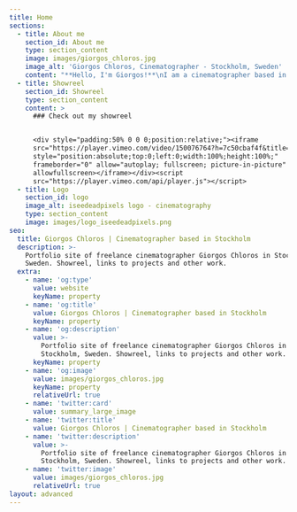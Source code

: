 ```yaml
---
title: Home
sections:
  - title: About me
    section_id: About me
    type: section_content
    image: images/giorgos_chloros.jpg
    image_alt: 'Giorgos Chloros, Cinematographer - Stockholm, Sweden'
    content: "**Hello, I'm Giorgos!**\nI am a cinematographer based in Stockholm. I'm originally from Greece and I\_have an educational background in Fine\nArts,\_with BFA and MFA studies in Greece, Italy and Sweden.\n\n**I live in a red house in the Swedish countryside** with my partner and our two sons. When I am not behind a camera or computer screen, chances are I’m somewhere in the forest picking mushrooms, chopping firewood or grilling sausages :)\n\nAs a cinematographer **I have an eye for naturally motivated lighting and inspired movement**.\_Having worked in documentaries, narrative, commercials, fashion, music and art projects, I am able to adapt and I am committed to exceeding the director’s vision with my photography.\n\nSince 2016 all my energy and creativity goes to [dietdoctor.com](http://dietdoctor.com) where **I work full time as a cinematographer and editor**, focusing mainly on **making great** [**cooking videos**](https://www.youtube.com/watch?v=8rP6zpdFxmI\\&list=PLPTndB1S1lEA8EJc3NWLCHnQF\\_4XiXsKV). You can check some of my earlier work [on Vimeo](https://vimeo.com/chloros).\n"
  - title: Showreel
    section_id: Showreel
    type: section_content
    content: >
      ### Check out my showreel


      <div style="padding:50% 0 0 0;position:relative;"><iframe
      src="https://player.vimeo.com/video/150076764?h=7c50cbaf4f&title=0&byline=0&portrait=0"
      style="position:absolute;top:0;left:0;width:100%;height:100%;"
      frameborder="0" allow="autoplay; fullscreen; picture-in-picture"
      allowfullscreen></iframe></div><script
      src="https://player.vimeo.com/api/player.js"></script>
  - title: Logo
    section_id: logo
    image_alt: iseedeadpixels logo - cinematography
    type: section_content
    image: images/logo_iseedeadpixels.png
seo:
  title: Giorgos Chloros | Cinematographer based in Stockholm
  description: >-
    Portfolio site of freelance cinematographer Giorgos Chloros in Stockholm,
    Sweden. Showreel, links to projects and other work.
  extra:
    - name: 'og:type'
      value: website
      keyName: property
    - name: 'og:title'
      value: Giorgos Chloros | Cinematographer based in Stockholm
      keyName: property
    - name: 'og:description'
      value: >-
        Portfolio site of freelance cinematographer Giorgos Chloros in
        Stockholm, Sweden. Showreel, links to projects and other work.
      keyName: property
    - name: 'og:image'
      value: images/giorgos_chloros.jpg
      keyName: property
      relativeUrl: true
    - name: 'twitter:card'
      value: summary_large_image
    - name: 'twitter:title'
      value: Giorgos Chloros | Cinematographer based in Stockholm
    - name: 'twitter:description'
      value: >-
        Portfolio site of freelance cinematographer Giorgos Chloros in
        Stockholm, Sweden. Showreel, links to projects and other work.
    - name: 'twitter:image'
      value: images/giorgos_chloros.jpg
      relativeUrl: true
layout: advanced
---
```

